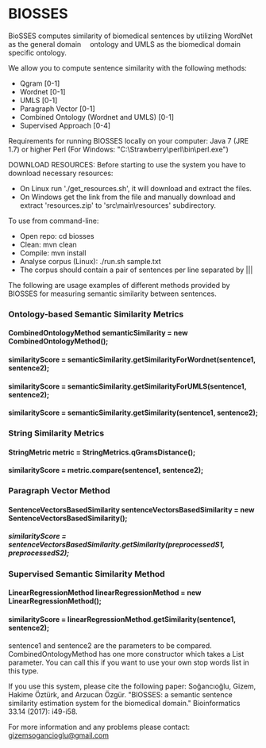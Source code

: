 # BIOSSES

BioSSES computes similarity of biomedical sentences by utilizing WordNet as the general domain  ontology and UMLS as the biomedical domain specific ontology.

We allow you to compute sentence similarity with the following methods:

- Qgram [0-1]
- Wordnet [0-1]
- UMLS [0-1]
- Paragraph Vector [0-1]
- Combined Ontology (Wordnet and UMLS) [0-1]
- Supervised Approach [0-4]

Requirements for running BIOSSES locally on your computer:
	Java 7 (JRE 1.7) or higher
	Perl (For Windows: "C:\Strawberry\perl\bin\perl.exe")

DOWNLOAD RESOURCES:
Before starting to use the system you have to download necessary resources:
  - On Linux run './get_resources.sh', it will download and extract the files.
  - On Windows get the link from the file and manually download and extract 'resources.zip' 
    to 'src\main\resources\' subdirectory.  

To use from command-line:
  - Open repo: cd biosses
  - Clean: mvn clean
  - Compile: mvn install
  - Analyse corpus (Linux): ./run.sh sample.txt
  - The corpus should contain a pair of sentences per line separated by |||

	
The following are usage examples of different methods provided by BIOSSES for measuring semantic similarity between sentences.

 ### Ontology-based Semantic Similarity Metrics

 #### CombinedOntologyMethod semanticSimilarity = new CombinedOntologyMethod();
 
 #### similarityScore = semanticSimilarity.getSimilarityForWordnet(sentence1, sentence2);
 #### similarityScore = semanticSimilarity.getSimilarityForUMLS(sentence1, sentence2);
 #### similarityScore = semanticSimilarity.getSimilarity(sentence1, sentence2);
 
 ### String Similarity Metrics
 
 #### StringMetric metric = StringMetrics.qGramsDistance();
 #### similarityScore = metric.compare(sentence1, sentence2);

 ### Paragraph Vector Method 
 
 #### SentenceVectorsBasedSimilarity sentenceVectorsBasedSimilarity = new SentenceVectorsBasedSimilarity();
 ##### similarityScore = sentenceVectorsBasedSimilarity.getSimilarity(preprocessedS1, preprocessedS2);

 ### Supervised Semantic Similarity Method
 
 #### LinearRegressionMethod linearRegressionMethod = new LinearRegressionMethod();
 #### similarityScore = linearRegressionMethod.getSimilarity(sentence1, sentence2);


sentence1 and sentence2 are the <String> parameters to be compared. 
CombinedOntologyMethod has one more constructor which takes a List<String> parameter. You can call this if you want to use your own stop words list in this type.
                                        						 							  			  
If you use this system, please cite the following paper:
Soğancıoğlu, Gizem, Hakime Öztürk, and Arzucan Özgür. "BIOSSES: a semantic sentence similarity estimation system for the biomedical domain." Bioinformatics 33.14 (2017): i49-i58.

For more information and any problems please contact: gizemsogancioglu@gmail.com



	
